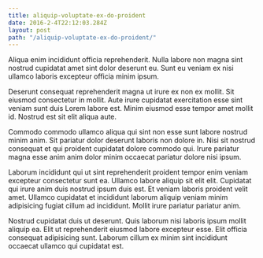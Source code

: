 ```yaml
---
title: aliquip-voluptate-ex-do-proident
date: 2016-2-4T22:12:03.284Z
layout: post
path: "/aliquip-voluptate-ex-do-proident/"
---
```


Aliqua enim incididunt officia reprehenderit. Nulla labore non magna sint nostrud cupidatat amet sint dolor deserunt eu. Sunt eu veniam ex nisi ullamco laboris excepteur officia minim ipsum.

Deserunt consequat reprehenderit magna ut irure ex non ex mollit. Sit eiusmod consectetur in mollit. Aute irure cupidatat exercitation esse sint veniam sunt duis Lorem labore est. Minim eiusmod esse tempor amet mollit id. Nostrud est sit elit aliqua aute.

Commodo commodo ullamco aliqua qui sint non esse sunt labore nostrud minim anim. Sit pariatur dolor deserunt laboris non dolore in. Nisi sit nostrud consequat et qui proident cupidatat dolore commodo qui. Irure pariatur magna esse anim anim dolor minim occaecat pariatur dolore nisi ipsum.

Laborum incididunt qui ut sint reprehenderit proident tempor enim veniam excepteur consectetur sunt ea. Ullamco labore aliquip sit elit elit. Cupidatat qui irure anim duis nostrud ipsum duis est. Et veniam laboris proident velit amet. Ullamco cupidatat et incididunt laborum aliquip veniam minim adipisicing fugiat cillum ad incididunt. Mollit irure pariatur pariatur anim.

Nostrud cupidatat duis ut deserunt. Quis laborum nisi laboris ipsum mollit aliquip ea. Elit ut reprehenderit eiusmod labore excepteur esse. Elit officia consequat adipisicing sunt. Laborum cillum ex minim sint incididunt occaecat ullamco qui cupidatat est.